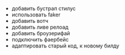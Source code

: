 - добавить бустрап стилус
- использовать faker
- добавить вотч
- добавить ливе релоад
- добавить броузерифай
- подключить фаербейс
- адаптировать старый код, к новому билду
